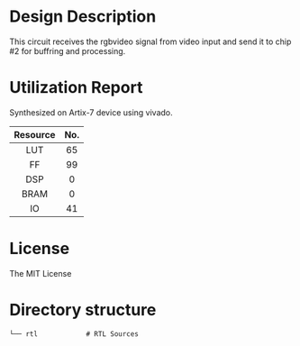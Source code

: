 # Design Description

This circuit receives the rgbvideo signal from video input and send it to chip #2 for buffring and processing.


# Utilization Report
Synthesized on Artix-7 device using vivado.

|Resource| No.|
|:---:|:---:|
|LUT|65|
|FF|99|
|DSP|0|
|BRAM|0|
|IO|41|

# License
The MIT License

# Directory structure

    └── rtl            # RTL Sources